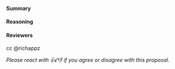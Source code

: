 #### Summary

<!--- required --->

#### Reasoning

<!--- required --->

#### Reviewers
cc @richappz

_Please react with 👍/👎 if you agree or disagree with this proposal._
